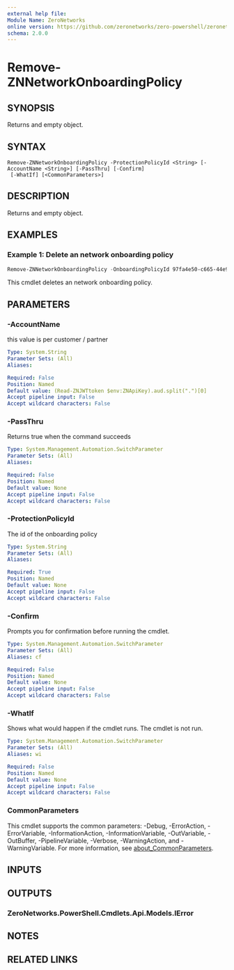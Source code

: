 ```yaml
---
external help file:
Module Name: ZeroNetworks
online version: https://github.com/zeronetworks/zero-powershell/zeronetworks/remove-znnetworkonboardingpolicy
schema: 2.0.0
---
```


# Remove-ZNNetworkOnboardingPolicy

## SYNOPSIS
Returns and empty object.

## SYNTAX

```
Remove-ZNNetworkOnboardingPolicy -ProtectionPolicyId <String> [-AccountName <String>] [-PassThru] [-Confirm]
 [-WhatIf] [<CommonParameters>]
```

## DESCRIPTION
Returns and empty object.

## EXAMPLES

### Example 1: Delete an network onboarding policy
```powershell
Remove-ZNNetworkOnboardingPolicy -OnboardingPolicyId 97fa4e50-c665-44e9-8261-d07c543d9d80
```

This cmdlet deletes an network onboarding policy.

## PARAMETERS

### -AccountName
this value is per customer / partner

```yaml
Type: System.String
Parameter Sets: (All)
Aliases:

Required: False
Position: Named
Default value: (Read-ZNJWTtoken $env:ZNApiKey).aud.split(".")[0]
Accept pipeline input: False
Accept wildcard characters: False
```

### -PassThru
Returns true when the command succeeds

```yaml
Type: System.Management.Automation.SwitchParameter
Parameter Sets: (All)
Aliases:

Required: False
Position: Named
Default value: None
Accept pipeline input: False
Accept wildcard characters: False
```

### -ProtectionPolicyId
The id of the onboarding policy

```yaml
Type: System.String
Parameter Sets: (All)
Aliases:

Required: True
Position: Named
Default value: None
Accept pipeline input: False
Accept wildcard characters: False
```

### -Confirm
Prompts you for confirmation before running the cmdlet.

```yaml
Type: System.Management.Automation.SwitchParameter
Parameter Sets: (All)
Aliases: cf

Required: False
Position: Named
Default value: None
Accept pipeline input: False
Accept wildcard characters: False
```

### -WhatIf
Shows what would happen if the cmdlet runs.
The cmdlet is not run.

```yaml
Type: System.Management.Automation.SwitchParameter
Parameter Sets: (All)
Aliases: wi

Required: False
Position: Named
Default value: None
Accept pipeline input: False
Accept wildcard characters: False
```

### CommonParameters
This cmdlet supports the common parameters: -Debug, -ErrorAction, -ErrorVariable, -InformationAction, -InformationVariable, -OutVariable, -OutBuffer, -PipelineVariable, -Verbose, -WarningAction, and -WarningVariable. For more information, see [about_CommonParameters](http://go.microsoft.com/fwlink/?LinkID=113216).

## INPUTS

## OUTPUTS

### ZeroNetworks.PowerShell.Cmdlets.Api.Models.IError

## NOTES

## RELATED LINKS

